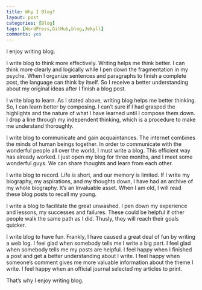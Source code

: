 ```yaml
---
title: Why I Blog?
layout: post
categories: [Blog]
tags: [WordPress,GitHub,blog,Jekyll]
comments: yes
---
```



I enjoy writing blog.

I write blog to think more effectively. Writing helps me think better. I can think more clearly and logically while I pen down the fragmentation in my psyche. When I organize sentences and paragraphs to finish a complete post, the language can think by itself. So I receive a better understanding about my original ideas after I finish a blog post.

I write blog to learn. As I stated above, writing blog helps me better thinking. So, I can learn better by composing. I can’t sure if I had grasped the highlights and the nature of what I have learned until I compose them down. I drop a line through my independent thinking, which is a procedure to make me understand thoroughly.

I write blog to communicate and gain acquaintances. The internet combines the minds of human beings together. In order to communicate with the wonderful people all over the world, I must write a blog. This efficient way has already worked. I just open my blog for three months, and I meet some wonderful guys. We can share thoughts and learn from each other.

I write blog to record. Life is short, and our memory is limited. If I write my biography, my aspirations, and my thoughts down, I have had an archive of my whole biography. It’s an Invaluable asset. When I am old, I will read these blog posts to recall my young.

I write a blog to facilitate the great unwashed. I pen down my experience and lessons, my successes and failures. These could be helpful if other people walk the same path as I did. Thusly, they will reach their goals quicker.

I write blog to have fun. Frankly, I have caused a great deal of fun by writing a web log. I feel glad when somebody tells me I write a big part. I feel glad when somebody tells me my posts are helpful. I feel happy when I finished a post and get a better understanding about I write. I feel happy when someone’s comment gives me more valuable information about the theme I write. I feel happy when an official journal selected my articles to print.

That’s why I enjoy writing blog.